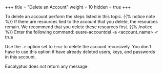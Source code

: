 +++
title = "Delete an Account"
weight = 10
hidden = true
+++

To delete an account perform the steps listed in this topic.
{{% notice note %}}
If there are resources tied to the account that you delete, the resources remain. We recommend that you delete these resources first. 
{{% /notice %}}
Enter the following command: 
    euare-accountdel -a <account_name> -r true

Use the `-r` option set to `true` to delete the account recursively. You don't have to use this option if have already deleted users, keys, and passwords in this account. 

Eucalyptus does not return any message. 